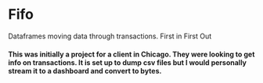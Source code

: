 # Fifo
Dataframes moving data through transactions. First in First Out


#### This was initially a project for a client in Chicago. They were looking to get info on transactions. It is set up to dump csv files but I would personally stream it to a dashboard and convert to bytes. 
